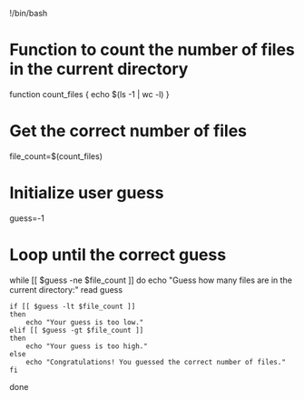 !/bin/bash

# Function to count the number of files in the current directory
function count_files {
    echo $(ls -1 | wc -l)
}

# Get the correct number of files
file_count=$(count_files)

# Initialize user guess
guess=-1

# Loop until the correct guess
while [[ $guess -ne $file_count ]]
do
    echo "Guess how many files are in the current directory:"
    read guess

    if [[ $guess -lt $file_count ]]
    then
        echo "Your guess is too low."
    elif [[ $guess -gt $file_count ]]
    then
        echo "Your guess is too high."
    else
        echo "Congratulations! You guessed the correct number of files."
    fi
done
